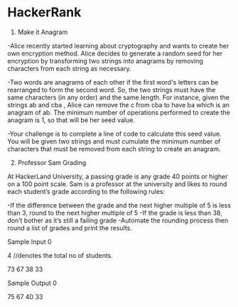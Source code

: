 # HackerRank
1) Make it Anagram

-Alice recently started learning about cryptography and wants to create her own encryption method. Alice decides to generate a random seed for her encryption by transforming two strings into anagrams by removing characters from each string as necessary.

-Two words are anagrams of each other if the first word's letters can be rearranged to form the second word. So, the two strings must have the same characters (in any order) and the same length. For instance, given the strings ab and cba , Alice can remove the c from cba to have ba which is an anagram of ab. The minimum number of operations performed to create the anagram is 1, so that will be her seed value.

-Your challenge is to complete a line of code to calculate this seed value. You will be given two strings and must cumulate the minimum number of characters that must be removed from each string to create an anagram.

2) Professor Sam Grading

At HackerLand University, a passing grade is any grade 40 points or higher on a 100 point scale. Sam is a professor at the university and likes to round each student’s grade according to the following rules:

-If the difference between the grade and the next higher multiple of 5 is less than 3, round to the next higher multiple of 5
-If the grade is less than 38, don’t bother as it’s still a failing grade
-Automate the rounding process then round a list of grades and print the results.

Sample Input 0

4 //denotes the total no of students.

73
67
38
33

Sample Output 0

75
67
40
33
